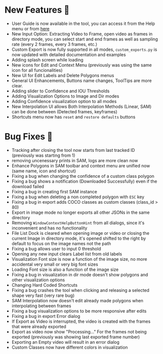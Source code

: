 # New Features 🌟
- User Guide is now available in the tool, you can access it from the Help menu or from [here](https://0ssamaak0.github.io/DLTA-AI/)
- New Input Option: Extracting Video to Frame, open video as frames in directory mode, you can select start and end frames as well as sampling rate (every 2 frames, every 3 frames, etc.)
- Custom Export is now fully supported in all modes, `custom_exports.py` is now updated with detailed documentation and examples
- Adding splash screen while loading
- New icons for Edit and Context Menu (previously was using the same icon for all funcionalities)
- New UI for Edit Labels and Delete Polygons menus
- General UI Enhancements, Buttons name changes, ToolTips are more clear.
- Adding slider to Confidence and IOU Thresholds
- Adding Visualization Options to Image and Dir modes
- Adding Confidence visualization option to all modes
- New Interpolation UI allows Both Interpolation Methods (Linear, SAM) can be done between (Detected frames, keyframes)
- Shortcuts menu now has `reset` and `restore defaults` buttons

# Bug Fixes 🐞
- Tracking after closing the tool now starts from last tracked ID (previously was starting from 1)
- removing uncenessary prints in SAM, logs are more clean now
- Enhance Polygons in SAM toolbar and context menu are unified now (same name, icon and shortcut)
- Fixing a bug when changing the confidence of a custom class polygon
- Fixing a bug shows a notification (Downloaded Successfully) even if the download failed
- Fixing a bug in creating first SAM instance 
- Fixing a bug when deleting a non completed polygon with `ESC` key
- Fixing a bug in export adds COCO classes as custom classes (class_id > 80)
- Export in image mode no longer exports all other JSONs in the same directory
- Removing `WindowContextHelpButtonHint` from all dialogs, since it's inconvenient and has no functionality
- File List Dock is cleared when opening image or video or closing the current Image in directory mode, it's opened shifted to the right by default to focus on the image names not the path
- Fixing a bug allows user to input 0 threshold
- Opening any new input clears Label list from old labels
- Visualization Font size is now a function of the image size, no more accidental very small or very big font sizes
- Loading Font size is also a function of the image size
- Fixing a bug in visualization in dir mode doesn't show polygons and other visualization options
- Changing Hard Coded Shortcuts
- Fixing a bug crashes the tool when clicking and releasing a selected shape very fast (very rare bug)
- SAM Interpolation now doesn't edit already made polygons when interpolating between frames
- Fixing a bug visualization options to be more responsive after edits
- Fixing a bug in export Error dialog
- If Export as Video is interrupted, the video is created with the frames that were already exported
- Export as video now show "Processing..." For the frames not being exported (previously was showing last exported frame number)
- Exporting an Empty video will result in an error dialog
- Custom Classes now have different colors in visualization